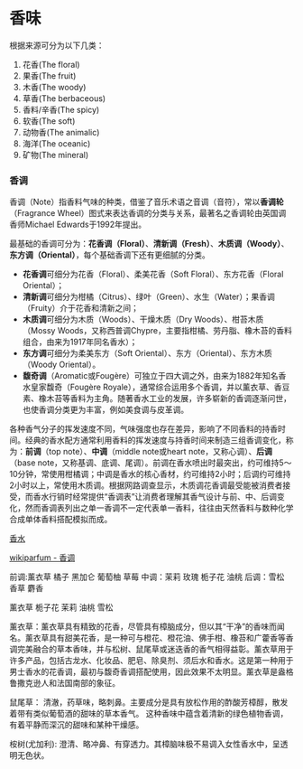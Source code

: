 # 香味

根据来源可分为以下几类：

1. 花香(The floral)
2. 果香(The fruit)
3. 木香(The woody)
4. 草香(The berbaceous)
5. 香料/辛香(The spicy)
6. 软香(The soft)
7. 动物香(The animalic)
8. 海洋(The oceanic)
9. 矿物(The mineral)


### 香调

香调（Note）指香料气味的种类，借鉴了音乐术语之音调（音符），常以**香调轮**（Fragrance Wheel）图式来表达香调的分类与关系，最著名之香调轮由英国调香师Michael Edwards于1992年提出。

最基础的香调可分为：**花香调（Floral）**、**清新调（Fresh）**、**木质调（Woody）**、**东方调（Oriental）**，每个基础香调下还有更细腻的分类。

* **花香调**可细分为花香（Floral）、柔美花香（Soft Floral）、东方花香（Floral Oriental）；
* **清新调**可细分为柑橘（Citrus）、绿叶（Green）、水生（Water）；果香调（Fruity）介于花香和清新之间；
* **木质调**可细分为木质（Woods）、干燥木质（Dry Woods）、柑苔木质（Mossy Woods，又称西普调Chypre，主要指柑橘、劳丹脂、橡木苔的香料组合，由来为1917年同名香水）；
* **东方调**可细分为柔美东方（Soft Oriental）、东方（Oriental）、东方木质（Woody Oriental）。
* **馥奇调**（Aromatic或Fougère）可独立于四大调之外，由来为1882年知名香水皇家馥奇（Fougère Royale），通常综合运用多个香调，并以薰衣草、香豆素、橡木苔等香料为主角。随著香水工业的发展，许多崭新的香调逐渐问世，也使香调分类更为丰富，例如美食调与皮革调。


各种香气分子的挥发速度不同，气味强度也存在差异，影响了不同香料的持香时间。经典的香水配方通常利用香料的挥发速度与持香时间来制造三组香调变化，称为：**前调**（top note）、**中调**（middle note或heart note，又称心调）、**后调**（base note，又称基调、底调、尾调）。前调在香水喷出时最突出，约可维持5～10分钟，常使用柑橘调；中调是香水的核心香材，约可维持2小时；后调约可维持2小时以上，常使用木质调。根据网路调查显示，木质调花香调最受能被消费者接受，而香水行销时经常提供“香调表”让消费者理解其香气设计与前、中、后调变化，然而香调表列出之单一香调不一定代表单一香料，往往由天然香料与数种化学合成单体香料搭配模拟而成。


[香水](https://zh.wikipedia.org/zh-hans/香水)

[wikiparfum - 香调](https://www.wikiparfum.com/zh/香调)


前调:薰衣草 橘子 黑加仑 葡萄柚 草莓
中调：茉莉 玫瑰 栀子花 油桃
后调：雪松 香草 麝香

薰衣草 栀子花 茉莉 油桃 雪松

薰衣草：薰衣草具有精致的花香，尽管具有樟脑成分，但以其“干净”的香味而闻名。薰衣草具有甜美花香，是一种可与橙花、橙花油、佛手柑、橡苔和广藿香等香调完美融合的草本香味，并与松树、鼠尾草或迷迭香的香气相得益彰。薰衣草用于许多产品，包括古龙水、化妆品、肥皂、除臭剂、须后水和香水。这是第一种用于男士香水的花香调，最初与馥奇香调搭配使用，因此效果不太明显。薰衣草是盎格鲁撒克逊人和法国南部的象征。

鼠尾草： 清澈，药草味，略刺鼻。主要成分是具有放松作用的酢酸芳樟醇，散发着带有类似葡萄酒的甜味的草本香气。 这种香味中蕴含着清新的绿色植物香调，有着平静而深沉的甜味和某种干燥感。


桉树(尤加利): 澄清、略冲鼻、有穿透力。其樟脑味极不易调入女性香水中，呈透明无色状。